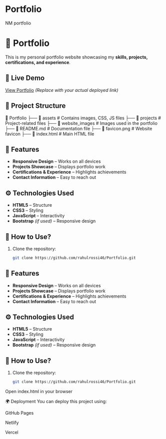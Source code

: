 # Portfolio
NM portfolio
# 🌟 Portfolio  

This is my personal portfolio website showcasing my **skills, projects, certifications, and experience**.  

## 🔗 Live Demo  
[View Portfolio](#) *(Replace with your actual deployed link)*  

## 📁 Project Structure  
📂 Portfolio ├── 📂 assets # Contains images, CSS, JS files ├── 📂 projects # Project-related files ├── 📂 website_images # Images used in the portfolio ├── 📄 README.md # Documentation file ├── 📄 favicon.png # Website favicon ├── 📄 index.html # Main HTML file

## 🚀 Features  
- **Responsive Design** – Works on all devices  
- **Projects Showcase** – Displays portfolio work  
- **Certifications & Experience** – Highlights achievements  
- **Contact Information** – Easy to reach out  

## ⚙️ Technologies Used  
- **HTML5** – Structure  
- **CSS3** – Styling  
- **JavaScript** – Interactivity  
- **Bootstrap** *(if used)* – Responsive design  

## 📌 How to Use?  
1. Clone the repository:  
   ```bash
   git clone https://github.com/rahulrossi46/Portfolio.git

## 🚀 Features  
- **Responsive Design** – Works on all devices  
- **Projects Showcase** – Displays portfolio work  
- **Certifications & Experience** – Highlights achievements  
- **Contact Information** – Easy to reach out  

## ⚙️ Technologies Used  
- **HTML5** – Structure  
- **CSS3** – Styling  
- **JavaScript** – Interactivity  
- **Bootstrap** *(if used)* – Responsive design  

## 📌 How to Use?  
1. Clone the repository:  
   ```bash
   git clone https://github.com/rahulrossi46/Portfolio.git
Open index.html in your browser

🌍 Deployment
You can deploy this project using:

GitHub Pages

Netlify

Vercel
